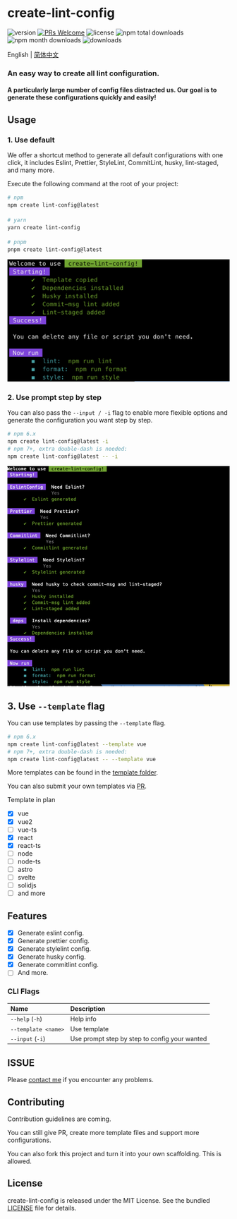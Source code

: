 # create-lint-config

![version](https://img.shields.io/npm/v/create-lint-config)
[![PRs Welcome](https://img.shields.io/badge/PRs-welcome-brightgreen.svg)](https://github.com/liruifengv/create-lint-config/pulls)
![license](https://img.shields.io/npm/l/create-lint-config)
![npm total downloads](https://img.shields.io/npm/dt/create-lint-config.svg)
![npm month downloads](https://img.shields.io/npm/dm/create-lint-config.svg)
![downloads](https://img.shields.io/npm/dw/create-lint-config)

English | [简体中文](./README.zh-CN.md)

### An easy way to create all lint configuration.

#### A particularly large number of config files distracted us. Our goal is to generate these configurations quickly and easily!

## Usage

### 1. Use default

We offer a shortcut method to generate all default configurations with one click, it includes Eslint, Prettier, StyleLint, CommitLint, husky, lint-staged, and many more.

Execute the following command at the root of your project:

```bash
# npm
npm create lint-config@latest

# yarn
yarn create lint-config

# pnpm
pnpm create lint-config@latest
```

![screenshot](screenshot.png)

### 2. Use prompt step by step

You can also pass the `--input / -i` flag to enable more flexible options and generate the configuration you want step by step.

```bash
# npm 6.x
npm create lint-config@latest -i
# npm 7+, extra double-dash is needed:
npm create lint-config@latest -- -i
```

![screenshot-i](screenshot-i.png)

## 3. Use `--template` flag

You can use templates by passing the `--template` flag.

```bash
# npm 6.x
npm create lint-config@latest --template vue
# npm 7+, extra double-dash is needed:
npm create lint-config@latest -- --template vue
```

More templates can be found in the [template folder](https://github.com/liruifengv/create-lint-config/tree/main/template).

You can also submit your own templates via [PR](https://github.com/liruifengv/create-lint-config/pulls).

Template in plan

- [x] vue
- [x] vue2
- [ ] vue-ts
- [x] react
- [x] react-ts
- [ ] node
- [ ] node-ts
- [ ] astro
- [ ] svelte
- [ ] solidjs
- [ ] and more

## Features

- [x] Generate eslint config.
- [x] Generate prettier config.
- [x] Generate stylelint config.
- [x] Generate husky config.
- [x] Generate commitlint config.
- [ ] And more.

### CLI Flags

| Name                | Description                                   |
| :------------------ | :-------------------------------------------- |
| `--help` (`-h`)     | Help info                                     |
| `--template <name>` | Use template                                  |
| `--input` (`-i`)    | Use prompt step by step to config your wanted |

## ISSUE

Please [contact me](https://github.com/liruifengv/create-lint-config/issues) if you encounter any problems.

## Contributing

Contribution guidelines are coming.

You can still give PR, create more template files and support more configurations.

You can also fork this project and turn it into your own scaffolding. This is allowed.

## License

create-lint-config is released under the MIT License. See the bundled
[LICENSE](./LICENSE) file for details.
